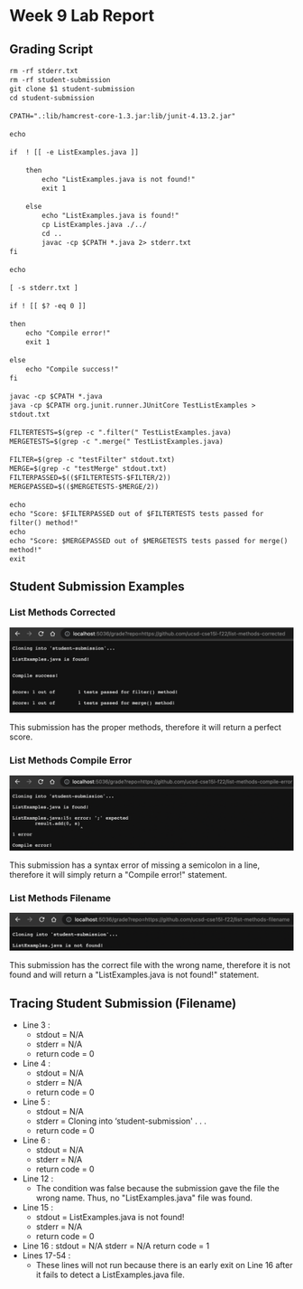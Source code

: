 # Week 9 Lab Report

## Grading Script

```
rm -rf stderr.txt
rm -rf student-submission
git clone $1 student-submission
cd student-submission

CPATH=".:lib/hamcrest-core-1.3.jar:lib/junit-4.13.2.jar"

echo

if  ! [[ -e ListExamples.java ]]

	then
		echo "ListExamples.java is not found!"
		exit 1

	else
        echo "ListExamples.java is found!"
        cp ListExamples.java ./../
		cd ..
		javac -cp $CPATH *.java 2> stderr.txt
fi

echo

[ -s stderr.txt ]

if ! [[ $? -eq 0 ]]

then
	echo "Compile error!"
	exit 1

else
	echo "Compile success!"
fi

javac -cp $CPATH *.java
java -cp $CPATH org.junit.runner.JUnitCore TestListExamples > stdout.txt

FILTERTESTS=$(grep -c ".filter(" TestListExamples.java)
MERGETESTS=$(grep -c ".merge(" TestListExamples.java)

FILTER=$(grep -c "testFilter" stdout.txt)
MERGE=$(grep -c "testMerge" stdout.txt) 
FILTERPASSED=$(($FILTERTESTS-$FILTER/2))
MERGEPASSED=$(($MERGETESTS-$MERGE/2))

echo
echo "Score: $FILTERPASSED out of $FILTERTESTS tests passed for filter() method!"
echo
echo "Score: $MERGEPASSED out of $MERGETESTS tests passed for merge() method!"
exit
```

## Student Submission Examples

### List Methods Corrected
![Image](CorrectStudentSubmission.png)

This submission has the proper methods, therefore it will return a perfect score.

### List Methods Compile Error
![Image](CompileError.png)

This submission has a syntax error of missing a semicolon in a line, therefore it will simply return a "Compile error!" statement.

### List Methods Filename
![Image](FileNotFound.png)

This submission has the correct file with the wrong name, therefore it is not found and will return a "ListExamples.java is not found!" statement.

## Tracing Student Submission (Filename)

* Line 3 : 
    * stdout = N/A
    * stderr = N/A
    * return code = 0
* Line 4 : 
    * stdout = N/A
    * stderr = N/A
    * return code = 0
* Line 5 : 
    * stdout = N/A
    * stderr = Cloning into ‘student-submission' . . .
    * return code = 0
* Line 6 : 
    * stdout = N/A
    * stderr = N/A
    * return code = 0
* Line 12 : 
    * The condition was false because the submission gave the file the wrong name. Thus, no "ListExamples.java" file was found.
* Line 15 :  
    * stdout = ListExamples.java is not found!
    * stderr = N/A
    *   return code = 0
* Line 16 :
    stdout = N/A
    stderr = N/A
    return code = 1
* Lines 17-54 : 
    * These lines will not run because there is an early exit on Line 16 after it fails to detect a ListExamples.java file.